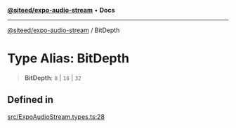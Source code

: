 [**@siteed/expo-audio-stream**](../README.md) • **Docs**

***

[@siteed/expo-audio-stream](../README.md) / BitDepth

# Type Alias: BitDepth

> **BitDepth**: `8` \| `16` \| `32`

## Defined in

[src/ExpoAudioStream.types.ts:28](https://github.com/deeeed/expo-audio-stream/blob/7c9c800d83b7cea3516643371484d5e1f3b99e4c/packages/expo-audio-stream/src/ExpoAudioStream.types.ts#L28)
